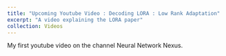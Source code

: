 ```yaml
---
title: "Upcoming Youtube Video : Decoding LORA : Low Rank Adaptation"
excerpt: "A video explaining the LORA paper"
collection: Videos
---
```


My first youtube video on the channel Neural Network Nexus.
